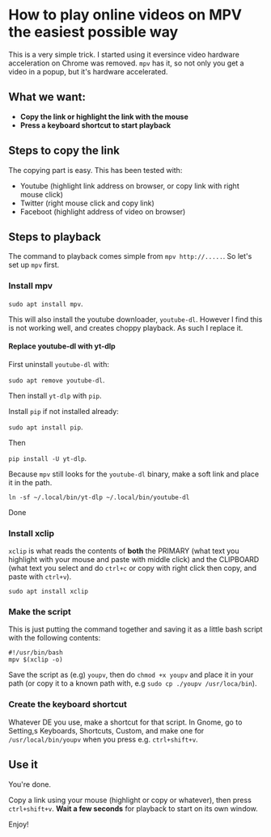 # How to play online videos on MPV the easiest possible way

This is a very simple trick. I started using it eversince video hardware acceleration on Chrome was removed. ```mpv``` has it, so not only you get a video in a popup, but it's hardware accelerated.

## What we want:
* **Copy the link or highlight the link with the mouse**
* **Press a keyboard shortcut to start playback**


## Steps to copy the link

The copying part is easy. This has been tested with:
* Youtube (highlight link address on browser, or copy link with right mouse click)
* Twitter (right mouse click and copy link)
* Faceboot (highlight address of video on browser)


## Steps to playback

The command to playback comes simple from ```mpv http://.....```. So let's set up ```mpv``` first.

### Install mpv

```sudo apt install mpv```.

This will also install the youtube downloader, ```youtube-dl```. However I find this is not working well, and creates choppy playback. As such I replace it.

#### Replace youtube-dl with yt-dlp

First uninstall ```youtube-dl``` with:

```sudo apt remove youtube-dl```.

Then install ```yt-dlp``` with ```pip```.

Install ```pip``` if not installed already:

```sudo apt install pip```.

Then

```pip install -U yt-dlp```.

Because ```mpv``` still looks for the ```youtube-dl``` binary, make a soft link and place it in the path.

```ln -sf ~/.local/bin/yt-dlp ~/.local/bin/youtube-dl```

Done

### Install xclip

```xclip``` is what reads the contents of **both** the PRIMARY (what text you highlight with your mouse and paste with middle click) and the CLIPBOARD (what text you select and do ```ctrl+c``` or copy with right click then copy, and paste with ```ctrl+v```).

```sudo apt install xclip```


### Make the script

This is just putting the command together and saving it as a little bash script with the following contents:

~~~
#!/usr/bin/bash
mpv $(xclip -o)
~~~

Save the script as (e.g) ```youpv```, then do ```chmod +x youpv``` and place it in your path (or copy it to a known path with, e.g ```sudo cp ./youpv /usr/loca/bin```).

### Create the keyboard shortcut

Whatever DE you use, make a shortcut for that script. In Gnome, go to Setting,s Keyboards, Shortcuts, Custom, and make one for ```/usr/local/bin/youpv``` when you press e.g. ```ctrl+shift+v```.

## Use it

You're done.

Copy a link using your mouse (highlight or copy or whatever), then press ```ctrl+shift+v```. **Wait a few seconds** for playback to start on its own window.

Enjoy!


